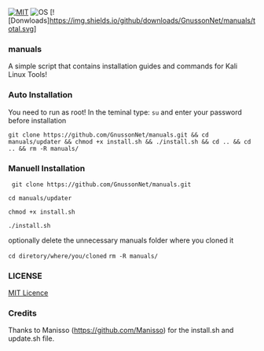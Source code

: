 [![MIT](https://img.shields.io/packagist/l/doctrine/orm.svg)](https://github.com/GnussonNet/manuals/blob/master/LICENSE) 
![OS](https://img.shields.io/badge/Tested%20On-Linux%20-brightgreen.svg)
[![Donwloads]https://img.shields.io/github/downloads/GnussonNet/manuals/total.svg]
### manuals
A simple script that contains installation guides and commands for Kali Linux Tools!

### Auto Installation
You need to run as root!
In the teminal type: ` su ` and enter your password before installation

` git clone https://github.com/GnussonNet/manuals.git && cd manuals/updater && chmod +x install.sh && ./install.sh && cd .. && cd .. && rm -R manuals/ `

### Manuell Installation
` git clone https://github.com/GnussonNet/manuals.git`

` cd manuals/updater `

` chmod +x install.sh `

` ./install.sh `

optionally delete the unnecessary manuals folder where you cloned it

` cd diretory/where/you/cloned ` 
` rm -R manuals/ `  


### LICENSE

[MIT Licence](https://github.com/GnussonNet/manuals/blob/master/LICENSE)

### Credits
Thanks to Manisso (https://github.com/Manisso) for the install.sh and update.sh file. 
